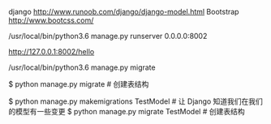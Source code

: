 django   http://www.runoob.com/django/django-model.html
Bootstrap http://www.bootcss.com/



/usr/local/bin/python3.6  manage.py runserver 0.0.0.0:8002

http://127.0.0.1:8002/hello

/usr/local/bin/python3.6 manage.py migrate


$ python manage.py migrate   # 创建表结构

$ python manage.py makemigrations TestModel  # 让 Django 知道我们在我们的模型有一些变更
$ python manage.py migrate TestModel   # 创建表结构
